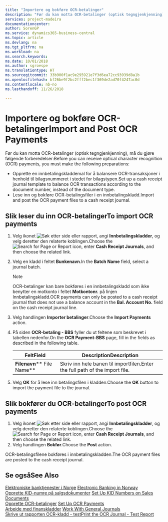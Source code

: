 ```yaml
---
title: "Importere og bokføre OCR-betalinger"
description: "Før du kan motta OCR-betalinger (optisk tegngjenkjenning), må du gjøre noen forberedelser."
services: project-madeira
documentationcenter: 
author: SorenGP
ms.service: dynamics365-business-central
ms.topic: article
ms.devlang: na
ms.tgt_pltfrm: na
ms.workload: na
ms.search.keywords: 
ms.date: 10/01/2018
ms.author: sgroespe
ms.translationtype: HT
ms.sourcegitcommit: 33b900f1ac9e295921e7f3d6ea72cc93939d8a1b
ms.openlocfilehash: bf26be9f2bc2fff2bec1f369de2ad70f4247ac0d
ms.contentlocale: nb-no
ms.lasthandoff: 11/26/2018

---
```

# <a name="import-and-post-ocr-payments"></a><span data-ttu-id="6fa6a-103">Importere og bokføre OCR-betalinger</span><span class="sxs-lookup"><span data-stu-id="6fa6a-103">Import and Post OCR Payments</span></span>
<span data-ttu-id="6fa6a-104">Før du kan motta OCR-betalinger (optisk tegngjenkjenning), må du gjøre følgende forberedelser:</span><span class="sxs-lookup"><span data-stu-id="6fa6a-104">Before you can receive optical character recognition (OCR) payments, you must make the following preparations:</span></span>  

- <span data-ttu-id="6fa6a-105">Opprette en innbetalingskladdemal for å balansere OCR-transaksjoner i henhold til bilagsnummeret i stedet for bilagstypen.</span><span class="sxs-lookup"><span data-stu-id="6fa6a-105">Set up a cash receipt journal template to balance OCR transactions according to the document number, instead of the document type.</span></span>  
- <span data-ttu-id="6fa6a-106">Lese inn og bokføre OCR-betalingsfiler i en innbetalingskladd.</span><span class="sxs-lookup"><span data-stu-id="6fa6a-106">Import and post the OCR payment files to a cash receipt journal.</span></span>  

## <a name="to-import-ocr-payments"></a><span data-ttu-id="6fa6a-107">Slik leser du inn OCR-betalinger</span><span class="sxs-lookup"><span data-stu-id="6fa6a-107">To import OCR payments</span></span>  

1.  <span data-ttu-id="6fa6a-108">Velg ikonet ![Søk etter side eller rapport](../../media/ui-search/search_small.png "Søk etter side eller rapport"), angi **Innbetalingskladder**, og velg deretter den relaterte koblingen.</span><span class="sxs-lookup"><span data-stu-id="6fa6a-108">Choose the ![Search for Page or Report](../../media/ui-search/search_small.png "Search for Page or Report icon") icon, enter **Cash Receipt Journals**, and then choose the related link.</span></span>  
2.  <span data-ttu-id="6fa6a-109">Velg en kladd i feltet **Bunkenavn**.</span><span class="sxs-lookup"><span data-stu-id="6fa6a-109">In the **Batch Name** field, select a journal batch.</span></span>  

    > [!NOTE]  
    >  <span data-ttu-id="6fa6a-110">OCR-betalinger kan bare bokføres i en innbetalingskladd som ikke benytter en motkonto i feltet **Motkontonr.** på linjen Innbetalingskladd.</span><span class="sxs-lookup"><span data-stu-id="6fa6a-110">OCR payments can only be posted to a cash receipt journal that does not use a balance account in the **Bal. Account No.** field on the cash receipt journal line.</span></span>  

3.  <span data-ttu-id="6fa6a-111">Velg handlingen **Importer betalinger**.</span><span class="sxs-lookup"><span data-stu-id="6fa6a-111">Choose the **Import Payments** action.</span></span>  
4.  <span data-ttu-id="6fa6a-112">På siden **OCR-betaling - BBS** fyller du ut feltene som beskrevet i tabellen nedenfor.</span><span class="sxs-lookup"><span data-stu-id="6fa6a-112">On the **OCR Payment-BBS** page, fill in the fields as described in the following table.</span></span>  

    |<span data-ttu-id="6fa6a-113">Felt</span><span class="sxs-lookup"><span data-stu-id="6fa6a-113">Field</span></span>|<span data-ttu-id="6fa6a-114">Description</span><span class="sxs-lookup"><span data-stu-id="6fa6a-114">Description</span></span>|  
    |---------------------------------|---------------------------------------|  
    |<span data-ttu-id="6fa6a-115">**Filenavn**</span><span class="sxs-lookup"><span data-stu-id="6fa6a-115">\*\* File Name\*\*</span></span>|<span data-ttu-id="6fa6a-116">Skriv inn hele banen til importfilen.</span><span class="sxs-lookup"><span data-stu-id="6fa6a-116">Enter the full path of the import file.</span></span>|  

5.  <span data-ttu-id="6fa6a-117">Velg **OK** for å lese inn betalingsfilen i kladden.</span><span class="sxs-lookup"><span data-stu-id="6fa6a-117">Choose the **OK** button to import the payment file to the journal.</span></span>  

## <a name="to-post-ocr-payments"></a><span data-ttu-id="6fa6a-118">Slik bokfører du OCR-betalinger</span><span class="sxs-lookup"><span data-stu-id="6fa6a-118">To post OCR payments</span></span>  

1.  <span data-ttu-id="6fa6a-119">Velg ikonet ![Søk etter side eller rapport](../../media/ui-search/search_small.png "Søk etter side eller rapport"), angi **Innbetalingskladder**, og velg deretter den relaterte koblingen.</span><span class="sxs-lookup"><span data-stu-id="6fa6a-119">Choose the ![Search for Page or Report](../../media/ui-search/search_small.png "Search for Page or Report icon") icon, enter **Cash Receipt Journals**, and then choose the related link.</span></span>  
2.  <span data-ttu-id="6fa6a-120">Velg handlingen **Bokfør**.</span><span class="sxs-lookup"><span data-stu-id="6fa6a-120">Choose the **Post** action.</span></span>  

<span data-ttu-id="6fa6a-121">OCR-betalingsfilene bokføres i innbetalingskladden.</span><span class="sxs-lookup"><span data-stu-id="6fa6a-121">The OCR payment files are posted to the cash receipt journal.</span></span>  

## <a name="see-also"></a><span data-ttu-id="6fa6a-122">Se også</span><span class="sxs-lookup"><span data-stu-id="6fa6a-122">See Also</span></span>  
 <span data-ttu-id="6fa6a-123">[Elektroniske banktjenester i Norge](electronic-banking-in-norway.md) </span><span class="sxs-lookup"><span data-stu-id="6fa6a-123">[Electronic Banking in Norway](electronic-banking-in-norway.md) </span></span>  
 <span data-ttu-id="6fa6a-124">[Opprette KID-numre på salgsdokumenter](how-to-set-up-kid-numbers-on-sales-documents.md) </span><span class="sxs-lookup"><span data-stu-id="6fa6a-124">[Set Up KID Numbers on Sales Documents](how-to-set-up-kid-numbers-on-sales-documents.md) </span></span>  
 <span data-ttu-id="6fa6a-125">[Opprette OCR-betalinger](how-to-set-up-ocr-payments.md) </span><span class="sxs-lookup"><span data-stu-id="6fa6a-125">[Set Up OCR Payments](how-to-set-up-ocr-payments.md) </span></span>  
 <span data-ttu-id="6fa6a-126">[Arbeide med finanskladder](../../ui-work-general-journals.md) </span><span class="sxs-lookup"><span data-stu-id="6fa6a-126">[Work With General Journals](../../ui-work-general-journals.md) </span></span>  
 [<span data-ttu-id="6fa6a-127">Skrive ut rapporten OCR-kladd - test</span><span class="sxs-lookup"><span data-stu-id="6fa6a-127">Print the OCR Journal - Test Report</span></span>](how-to-print-the-ocr-journal-test-report.md)

